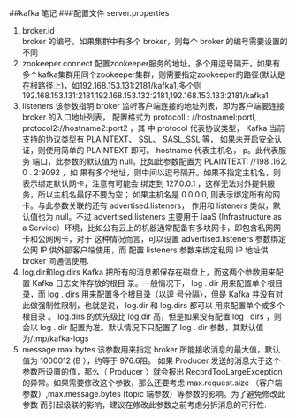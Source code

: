 ##kafka 笔记
###配置文件 server.properties
1. broker.id  
	broker 的编号，如果集群中有多个 broker，则每个 broker 的编号需要设置的不同
1. zookeeper.connect 
	配置zookeeper服务的地址，多个用逗号隔开，如果有多个kafka集群用同个zookeeper集群，则需要指定zookeeper的路径(默认是在根路径上)，如192.168.153.131:2181/kafka1,多个则 192.168.153.131:2181,192.168.153.132:2181,192.168.153.133:2181/kafka1
1. listeners 
	该参数指明 broker 监听客户端连接的地址列表，即为客户端要连接 broker 的入口地址列表， 配置格式为 protocoll : //hostnamel:portl, protocol2://hostname2:port2 ，其 中 protocol 代表协议类型， Kafka 当前支持的协议类型有 PLAINTEXT、 SSL、 SASL_SSL 等， 如果未开启安全认证，则使用简单的 PLAINTEXT 即可。 hostname 代表主机名， p。此代表服务 端口，此参数的默认值为 null。比如此参数配置为 PLAINTEXT: //198 .162. 0 . 2:9092 ，如 果有多个地址，则中间以逗号隔开。如果不指定主机名，则表示绑定默认网卡，注意有可能会 绑定到 127.0.0.1 ，这样无法对外提供服务，所以主机名最好不要为空； 如果主机名是 0.0.0.0, 则表示绑定所有的网卡。与此参数关联的还有 advertised.listeners， 作用和 listeners 类似，默认值也为 null。不过 advertised.listeners 主要用于 IaaS (Infrastructure as a Service）环境，比如公有云上的机器通常配备有多块网卡，即包含私网网卡和公网网卡，对于 这种情况而言，可以设置 advertised.listeners 参数绑定公网 IP 供外部客户端使用，而 配置 listeners 参数来绑定私网 IP 地址供 broker 间通信使用.
1. log.dir和log.dirs 
	Kafka 把所有的消息都保存在磁盘上，而这两个参数用来配置 Kafka 日志文件存放的根目 录。一般情况下， log . dir 用来配置单个根目录，而 log . dirs 用来配置多个根目录（以逗 号分隔〉，但是 Kafka 井没有对此做强制性限制，也就是说， log.dir 和 log.dirs 都可以 用来配置单个或多个根目录 。 log.dirs 的优先级比 log.dir 高，但是如果没有配置 log . dirs ，则会以 log . dir 配置为准。默认情况下只配置了 log . dir 参数，其默认值为/tmp/kafka-logs
1. message.max.bytes
	该参数用来指定 broker 所能接收消息的最大值，默认值为 1000012 (B ），约等于 976.6阻。 如果 Producer 发送的消息大于这个参数所设置的值，那么（ Producer 〉就会报出 RecordTooLargeException 的异常。如果需要修改这个参数，那么还要考虑 max.request.size （客户端参数）,max.message.bytes (topic 端参数）等参数的影响。为了避免修改此参数 而引起级联的影响，建议在修改此参数之前考虑分拆消息的可行性.
